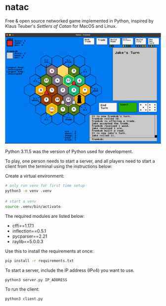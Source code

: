 # natac

Free & open source networked game implemented in Python, inspired by Klaus Teuber's *Settlers of Catan* for MacOS and Linux.

![Screenshot](./assets/Screenshot.png)

Python 3.11.5 was the version of Python used for development.

To play, one person needs to start a server, and all players need to start a client from the terminal using the instructions below:

Create a virtual environment:

```sh
# only run venv for first time setup
python3 -m venv .venv

# start a venv
source .venv/bin/activate
```

The required modules are listed below:

* cffi==1.17.1
* inflection==0.5.1
* pycparser==2.21
* raylib==5.0.0.3

Use this to install the requirements at once:

```sh
pip install -r requirements.txt
```

To start a server, include the IP address (IPv4) you want to use.

```sh
python3 server.py IP_ADDRESS
```

To run the client:

```sh
python3 client.py
```
